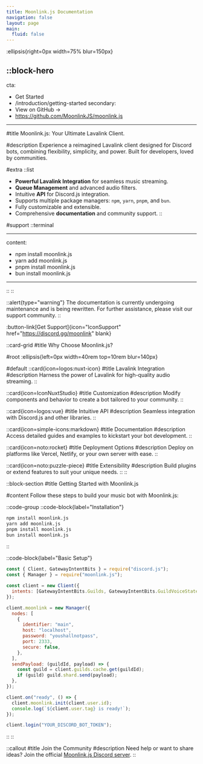 ```yaml
---
title: Moonlink.js Documentation
navigation: false
layout: page
main:
  fluid: false
---
```


:ellipsis{right=0px width=75% blur=150px}

## ::block-hero

cta:

- Get Started
- /introduction/getting-started
  secondary:
- View on GitHub →
- https://github.com/MoonlinkJS/moonlink.js

---

#title
Moonlink.js: Your Ultimate Lavalink Client.

#description
Experience a reimagined Lavalink client designed for Discord bots, combining flexibility, simplicity, and power. Built for developers, loved by communities.

#extra
::list

- **Powerful Lavalink Integration** for seamless music streaming.
- **Queue Management** and advanced audio filters.
- Intuitive **API** for Discord.js integration.
- Supports multiple package managers: `npm`, `yarn`, `pnpm`, and `bun`.
- Fully customizable and extensible.
- Comprehensive **documentation** and community support.
  ::

#support
::terminal

---

content:

- npm install moonlink.js
- yarn add moonlink.js
- pnpm install moonlink.js
- bun install moonlink.js

---

::
::

::alert{type="warning"}
The documentation is currently undergoing maintenance and is being rewritten. For further assistance, please visit our support community.
::

:button-link[Get Support]{icon="IconSupport" href="https://discord.gg/moonlink" blank}

::card-grid
#title
Why Choose Moonlink.js?

#root
:ellipsis{left=0px width=40rem top=10rem blur=140px}

#default
::card{icon=logos:nuxt-icon}
#title
Lavalink Integration
#description
Harness the power of Lavalink for high-quality audio streaming.
::

::card{icon=IconNuxtStudio}
#title
Customization
#description
Modify components and behavior to create a bot tailored to your community.
::

::card{icon=logos:vue}
#title
Intuitive API
#description
Seamless integration with Discord.js and other libraries.
::

::card{icon=simple-icons:markdown}
#title
Documentation
#description
Access detailed guides and examples to kickstart your bot development.
::

::card{icon=noto:rocket}
#title
Deployment Options
#description
Deploy on platforms like Vercel, Netlify, or your own server with ease.
::

::card{icon=noto:puzzle-piece}
#title
Extensibility
#description
Build plugins or extend features to suit your unique needs.
::
::

::block-section
#title
Getting Started with Moonlink.js

#content
Follow these steps to build your music bot with Moonlink.js:

::code-group
::code-block{label="Installation"}

```bash
npm install moonlink.js
yarn add moonlink.js
pnpm install moonlink.js
bun install moonlink.js
```

::

::code-block{label="Basic Setup"}

```javascript
const { Client, GatewayIntentBits } = require("discord.js");
const { Manager } = require("moonlink.js");

const client = new Client({
  intents: [GatewayIntentBits.Guilds, GatewayIntentBits.GuildVoiceStates],
});

client.moonlink = new Manager({
  nodes: [
    {
      identifier: "main",
      host: "localhost",
      password: "youshallnotpass",
      port: 2333,
      secure: false,
    },
  ],
  sendPayload: (guildId, payload) => {
    const guild = client.guilds.cache.get(guildId);
    if (guild) guild.shard.send(payload);
  },
});

client.on("ready", () => {
  client.moonlink.init(client.user.id);
  console.log(`${client.user.tag} is ready!`);
});

client.login("YOUR_DISCORD_BOT_TOKEN");
```

::
::

::callout
#title
Join the Community
#description
Need help or want to share ideas? Join the official [Moonlink.js Discord server](https://discord.gg/aaaaaaa).
::
